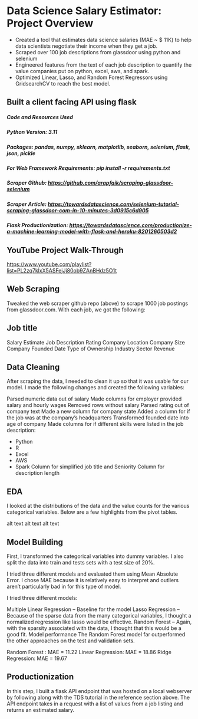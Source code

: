 # Data Science Salary Estimator: Project Overview
+ Created a tool that estimates data science salaries (MAE ~ $ 11K) to help data scientists negotiate their income when they get a job.
+ Scraped over 100 job descriptions from glassdoor using python and selenium
+ Engineered features from the text of each job description to quantify the value companies put on python, excel, aws, and spark.
+ Optimized Linear, Lasso, and Random Forest Regressors using GridsearchCV to reach the best model.
## Built a client facing API using flask
##### Code and Resources Used
##### Python Version: 3.11
##### Packages: pandas, numpy, sklearn, matplotlib, seaborn, selenium, flask, json, pickle
##### For Web Framework Requirements: pip install -r requirements.txt
##### Scraper Github: https://github.com/arapfaik/scraping-glassdoor-selenium
##### Scraper Article: https://towardsdatascience.com/selenium-tutorial-scraping-glassdoor-com-in-10-minutes-3d0915c6d905
##### Flask Productionization: https://towardsdatascience.com/productionize-a-machine-learning-model-with-flask-and-heroku-8201260503d2

## YouTube Project Walk-Through
https://www.youtube.com/playlist?list=PL2zq7klxX5ASFejJj80ob9ZAnBHdz5O1t

## Web Scraping
Tweaked the web scraper github repo (above) to scrape 1000 job postings from glassdoor.com. With each job, we got the following:

## Job title
Salary Estimate
Job Description
Rating
Company
Location
Company Size
Company Founded Date
Type of Ownership
Industry
Sector
Revenue

## Data Cleaning
After scraping the data, I needed to clean it up so that it was usable for our model. I made the following changes and created the following variables:

Parsed numeric data out of salary
Made columns for employer provided salary and hourly wages
Removed rows without salary
Parsed rating out of company text
Made a new column for company state
Added a column for if the job was at the company’s headquarters
Transformed founded date into age of company
Made columns for if different skills were listed in the job description:
+ Python
+ R
+ Excel
+ AWS
+ Spark
Column for simplified job title and Seniority
Column for description length

## EDA
I looked at the distributions of the data and the value counts for the various categorical variables. Below are a few highlights from the pivot tables.

alt text alt text alt text

## Model Building
First, I transformed the categorical variables into dummy variables. I also split the data into train and tests sets with a test size of 20%.

I tried three different models and evaluated them using Mean Absolute Error. I chose MAE because it is relatively easy to interpret and outliers aren’t particularly bad in for this type of model.

I tried three different models:

Multiple Linear Regression – Baseline for the model
Lasso Regression – Because of the sparse data from the many categorical variables, I thought a normalized regression like lasso would be effective.
Random Forest – Again, with the sparsity associated with the data, I thought that this would be a good fit.
Model performance
The Random Forest model far outperformed the other approaches on the test and validation sets.

Random Forest : MAE = 11.22
Linear Regression: MAE = 18.86
Ridge Regression: MAE = 19.67
## Productionization
In this step, I built a flask API endpoint that was hosted on a local webserver by following along with the TDS tutorial in the reference section above. The API endpoint takes in a request with a list of values from a job listing and returns an estimated salary.
